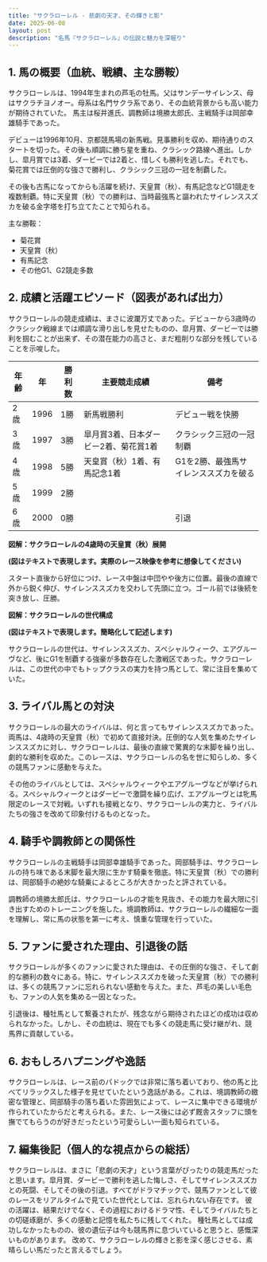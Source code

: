 ```yaml
---
title: "サクラローレル - 悲劇の天才、その輝きと影"
date: 2025-06-08
layout: post
description: "名馬『サクラローレル』の伝説と魅力を深堀り"
---
```


## 1. 馬の概要（血統、戦績、主な勝鞍）

サクラローレルは、1994年生まれの芦毛の牡馬。父はサンデーサイレンス、母はサクラチヨノオー。母系は名門サクラ系であり、その血統背景からも高い能力が期待されていた。  馬主は桜井進氏、調教師は境勝太郎氏、主戦騎手は岡部幸雄騎手であった。

デビューは1996年10月、京都競馬場の新馬戦。見事勝利を収め、期待通りのスタートを切った。その後も順調に勝ち星を重ね、クラシック路線へ進出。しかし、皐月賞では3着、ダービーでは2着と、惜しくも勝利を逃した。それでも、菊花賞では圧倒的な強さで勝利し、クラシック三冠の一冠を制覇した。

その後も古馬になってからも活躍を続け、天皇賞（秋）、有馬記念などG1競走を複数制覇。特に天皇賞（秋）での勝利は、当時最強馬と謳われたサイレンススズカを破る金字塔を打ち立てたことで知られる。

主な勝鞍：
* 菊花賞
* 天皇賞（秋）
* 有馬記念
* その他G1、G2競走多数


## 2. 成績と活躍エピソード（図表があれば出力）

サクラローレルの競走成績は、まさに波瀾万丈であった。デビューから3歳時のクラシック戦線までは順調な滑り出しを見せたものの、皐月賞、ダービーでは勝利を掴むことが出来ず、その潜在能力の高さと、まだ粗削りな部分を残していることを示唆した。

| 年齢 | 年 | 勝利数 | 主要競走成績 | 備考 |
|---|---|---|---|---|
| 2歳 | 1996 | 1勝 | 新馬戦勝利 | デビュー戦を快勝 |
| 3歳 | 1997 | 3勝 | 皐月賞3着、日本ダービー2着、菊花賞1着 | クラシック三冠の一冠制覇 |
| 4歳 | 1998 | 5勝 | 天皇賞（秋）1着、有馬記念1着 | G1を2勝、最強馬サイレンススズカを破る |
| 5歳 | 1999 | 2勝 |  |  |
| 6歳 | 2000 | 0勝 |  |  引退 |


**図解：サクラローレルの4歳時の天皇賞（秋）展開**

**(図はテキストで表現します。実際のレース映像を参考に想像してください)**

スタート直後から好位につけ、レース中盤は中団やや後方に位置。最後の直線で外から鋭く伸び、サイレンススズカを交わして先頭に立つ。ゴール前では後続を突き放し、圧勝。


**図解：サクラローレルの世代構成**

**(図はテキストで表現します。簡略化して記述します)**

サクラローレルの世代は、サイレンススズカ、スペシャルウィーク、エアグルーヴなど、後にG1を制覇する強豪が多数存在した激戦区であった。サクラローレルは、この世代の中でもトップクラスの実力を持つ馬として、常に注目を集めていた。


## 3. ライバル馬との対決

サクラローレルの最大のライバルは、何と言ってもサイレンススズカであった。両馬は、4歳時の天皇賞（秋）で初めて直接対決。圧倒的な人気を集めたサイレンススズカに対し、サクラローレルは、最後の直線で驚異的な末脚を繰り出し、劇的な勝利を収めた。このレースは、サクラローレルの名を世に知らしめ、多くの競馬ファンに感動を与えた。

その他のライバルとしては、スペシャルウィークやエアグルーヴなどが挙げられる。スペシャルウィークとはダービーで激闘を繰り広げ、エアグルーヴとは牝馬限定のレースで対戦。いずれも接戦となり、サクラローレルの実力と、ライバルたちの強さを改めて印象付けるものとなった。


## 4. 騎手や調教師との関係性

サクラローレルの主戦騎手は岡部幸雄騎手であった。岡部騎手は、サクラローレルの持ち味である末脚を最大限に生かす騎乗を徹底。特に天皇賞（秋）での勝利は、岡部騎手の絶妙な騎乗によるところが大きかったと評されている。

調教師の境勝太郎氏は、サクラローレルの才能を見抜き、その能力を最大限に引き出すためのトレーニングを施した。境調教師は、サクラローレルの繊細な一面を理解し、常に馬の状態を第一に考え、慎重な管理を行っていた。


## 5. ファンに愛された理由、引退後の話

サクラローレルが多くのファンに愛された理由は、その圧倒的な強さ、そして劇的な勝利の数々にある。特に、サイレンススズカを破った天皇賞（秋）での勝利は、多くの競馬ファンに忘れられない感動を与えた。また、芦毛の美しい毛色も、ファンの人気を集める一因となった。

引退後は、種牡馬として繋養されたが、残念ながら期待されたほどの成功は収められなかった。しかし、その血統は、現在でも多くの競走馬に受け継がれ、競馬界に貢献している。


## 6. おもしろハプニングや逸話

サクラローレルは、レース前のパドックでは非常に落ち着いており、他の馬と比べてリラックスした様子を見せていたという逸話がある。これは、境調教師の緻密な管理と、岡部騎手の落ち着いた雰囲気によって、レースに集中できる環境が作られていたからだと考えられる。また、レース後には必ず厩舎スタッフに頭を撫でてもらうのが好きだったという可愛らしい一面も知られている。


## 7. 編集後記（個人的な視点からの総括）

サクラローレルは、まさに「悲劇の天才」という言葉がぴったりの競走馬だったと思います。皐月賞、ダービーで勝利を逃した悔しさ、そしてサイレンススズカとの死闘、そしてその後の引退。すべてがドラマチックで、競馬ファンとして彼のレースをリアルタイムで見ていた世代としては、忘れられない存在です。  彼の活躍は、結果だけでなく、その過程におけるドラマ性、そしてライバルたちとの切磋琢磨が、多くの感動と記憶を私たちに残してくれた。  種牡馬としては成功しなかったものの、彼の遺伝子は今も競馬界に息づいていると思うと、感慨深いものがあります。  改めて、サクラローレルの輝きと影を深く感じさせる、素晴らしい馬だったと言えるでしょう。
